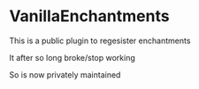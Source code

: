 # VanillaEnchantments

This is a public plugin to regesister enchantments

It after so long broke/stop working

So is now privately maintained